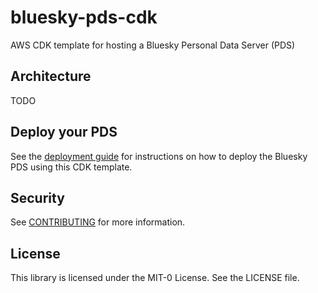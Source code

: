 # bluesky-pds-cdk
AWS CDK template for hosting a Bluesky Personal Data Server (PDS)

## Architecture

TODO

## Deploy your PDS

See the [deployment guide](guides/DEPLOY.md) for instructions on how to deploy the Bluesky PDS using this CDK template.

## Security

See [CONTRIBUTING](CONTRIBUTING.md#security-issue-notifications) for more information.

## License

This library is licensed under the MIT-0 License. See the LICENSE file.
